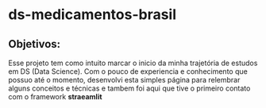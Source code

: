 # ds-medicamentos-brasil


## Objetivos:

Esse projeto tem como intuito marcar o inicio da minha trajetória de estudos em DS (Data Science).
Com o pouco de experiencia e conhecimento que possuo até o momento, desenvolvi esta simples página
para relembrar alguns conceitos e técnicas e tambem foi aqui que tive o primeiro contato com o framework 
**straeamlit**
